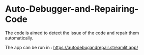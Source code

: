 # Auto-Debugger-and-Repairing-Code
The code is aimed to detect the issue of the code and repair them automatically.

The app can be run in : 
https://autodebugandrepair.streamlit.app/
